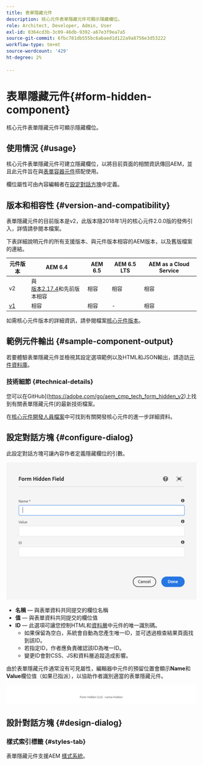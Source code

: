 ```yaml
---
title: 表單隱藏元件
description: 核心元件表單隱藏元件可顯示隱藏欄位。
role: Architect, Developer, Admin, User
exl-id: 0364cd3b-3c09-46db-9392-a67e3f9ea7a5
source-git-commit: 6fbc781db555bc6abaed1d122a9a8756e3d53222
workflow-type: tm+mt
source-wordcount: '429'
ht-degree: 2%

---
```


# 表單隱藏元件{#form-hidden-component}

核心元件表單隱藏元件可顯示隱藏欄位。

## 使用情況 {#usage}

核心元件表單隱藏元件可建立隱藏欄位，以將目前頁面的相關資訊傳回AEM，並且此元件旨在與[表單容器元件](form-container.md)搭配使用。

欄位屬性可由內容編輯者在[設定對話方塊](form-hidden.md)中定義。

## 版本和相容性 {#version-and-compatibility}

表單隱藏元件的目前版本是v2，此版本隨2018年1月的核心元件2.0.0版的發佈引入，詳情請參閱本檔案。

下表詳細說明元件的所有支援版本、與元件版本相容的AEM版本，以及舊版檔案的連結。

| 元件版本 | AEM 6.4 | AEM 6.5 | AEM 6.5 LTS | AEM as a Cloud Service  |
|--- |--- |--- |---|---|
| v2 | 與<br>[版本2.17.4](/help/versions.md)和先前版本相容 | 相容 | 相容 | 相容 |
| [v1](/help/components/v1/form-hidden-v1.md) | 相容 | 相容 | - | 相容 |

如需核心元件版本的詳細資訊，請參閱檔案[核心元件版本](/help/versions.md)。

## 範例元件輸出 {#sample-component-output}

若要體驗表單隱藏元件並檢視其設定選項範例以及HTML和JSON輸出，請造訪[元件資料庫](https://adobe.com/go/aem_cmp_library_form_hidden)。

### 技術細節 {#technical-details}

您可以在GitHub](https://adobe.com/go/aem_cmp_tech_form_hidden_v2)上找到有關表單隱藏元件[的最新技術檔案。

在[核心元件開發人員檔案](/help/developing/overview.md)中可找到有關開發核心元件的進一步詳細資料。

## 設定對話方塊 {#configure-dialog}

此設定對話方塊可讓內容作者定義隱藏欄位的引數。

![表單隱藏編輯對話方塊](/help/assets/form-hidden-edit.png)

* **名稱** — 與表單資料共同提交的欄位名稱
* **值** — 與表單資料共同提交的欄位值
* **ID** — 此選項可讓您控制HTML和[資料層](/help/developing/data-layer/overview.md)中元件的唯一識別碼。
   * 如果保留為空白，系統會自動為您產生唯一ID，並可透過檢查結果頁面找到該ID。
   * 若指定ID，作者應負責確認該ID為唯一ID。
   * 變更ID會對CSS、JS和資料層追蹤造成影響。

由於表單隱藏元件通常沒有可見屬性，編輯器中元件的預留位置會顯示&#x200B;**Name**&#x200B;和&#x200B;**Value**&#x200B;欄位值（如果已指派），以協助作者識別適當的表單隱藏元件。

![表單隱藏元件範例](/help/assets/form-hidden-example.png)

## 設計對話方塊 {#design-dialog}

### 樣式索引標籤 {#styles-tab}

表單隱藏元件支援AEM [樣式系統](/help/get-started/authoring.md#component-styling)。

